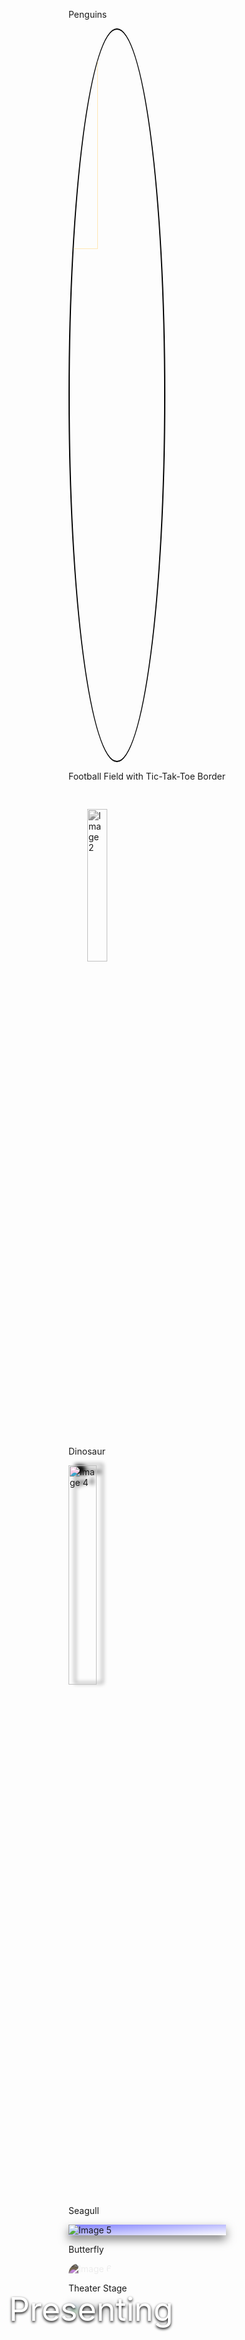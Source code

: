 <!DOCTYPE html>
<html lang="en">
<head>
  <meta charset="UTF-8">
  <meta name="viewport" content="width=device-width, initial-scale=1.0">
  <title>The Imitation Assignment</title>
  <style>
    #image1 {
      filter: sepia(1);
      border-radius: 50%;
      border: 2px solid black;
      width: 30%
    }#image2 {filter: grayscale(1); border: 30px solid transparent; border-image-source: url('tic-tac-toe.png');  border-image:url('tic-tac-toe.png') 50 round;width: 25%
    }
   #image3 {
      display: none;
    }
    #image4 {
     filter: hue-rotate(90deg) drop-shadow(10px -2px 3px #000000);
     width: 30%
   } 
    #image5 {
      background: linear-gradient(to bottom right, rgba(0, 0, 255, 0.5), rgba(255, 255, 255, 0.5)); box-shadow: 0 7px 15px rgba(0, 0, 0, 0.5);width: 50%
    }
    #image6 {
      filter: invert(1);
      opacity: 0.7;
      border-radius: 100px 0 / 100px 0;
    }
    #image7 {position: absolute;}
    #image7 img {
     filter: blur(5px);
     width: 100%;
    }
    #presentingText {
      position: absolute;
      top: 50%;
      left: 50%;
      transform: translate(-50%, -50%);
      color: white;
      font-size: 52px;
      text-shadow: 0 2px 4px rgba(0, 0, 0, 2.5);
      z-index: 1;
    }
  </style>
</head>
<body>
  <p>Penguins</p>
  <p><img id="image1" src="penguins.jpg" alt="Image 1">
  </p>
  <p>Football Field with Tic-Tak-Toe Border</p>
  <p><img id="image2" src="football_field.jpg" alt="Image 2">
  </p>
  <p>Dinosaur</p>  
  <p><img id="image4" src="dinosaur.png" alt="Image 4">
  </p>
  <p>Seagull</p>  
  <p> <div id="image5">
      <img src="seagull.png" alt="Image 5">
      </div> 
  </p>
  <p> Butterfly</p> 
  <p><img id="image6" src="butterfly.jpg" alt="Image 6">
  </p>
  <p>Theater Stage</p> 
  <p><div id="image7">
     <img src="theater_stage.jpg" alt="Image 7">
     <div id="presentingText"> Presenting </div>
     </div>
  </p>
</body>
</html>

